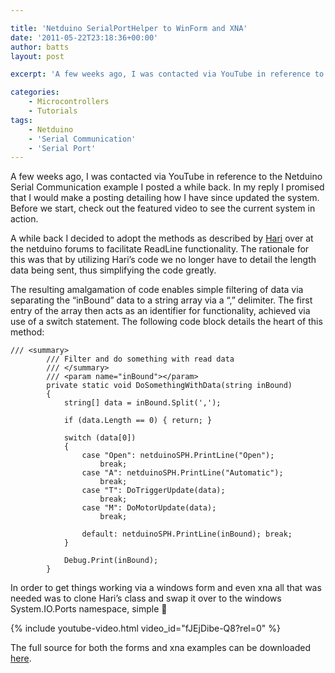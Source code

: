 ```yaml
---

title: 'Netduino SerialPortHelper to WinForm and XNA'
date: '2011-05-22T23:18:36+00:00'
author: batts
layout: post

excerpt: 'A few weeks ago, I was contacted via YouTube in reference to the Netduino Serial Communication example I posted a while back'

categories:
    - Microcontrollers
    - Tutorials
tags:
    - Netduino
    - 'Serial Communication'
    - 'Serial Port'
---
```


A few weeks ago, I was contacted via YouTube in reference to the Netduino Serial Communication example I posted a while back. In my reply I promised that I would make a posting detailing how I have since updated the system. Before we start, check out the featured video to see the current system in action.

A while back I decided to adopt the methods as described by [Hari](http://forums.netduino.com/index.php?/topic/366-netduino-serial-port-code-review/ "Netduino Forums") over at the netduino forums to facilitate ReadLine functionality. The rationale for this was that by utilizing Hari’s code we no longer have to detail the length data being sent, thus simplifying the code greatly.

The resulting amalgamation of code enables simple filtering of data via separating the “inBound” data to a string array via a “,” delimiter. The first entry of the array then acts as an identifier for functionality, achieved via use of a switch statement. The following code block details the heart of this method:

```
/// <summary>
        /// Filter and do something with read data
        /// </summary>
        /// <param name="inBound"></param>
        private static void DoSomethingWithData(string inBound)
        {
            string[] data = inBound.Split(',');

            if (data.Length == 0) { return; }

            switch (data[0])
            {
                case "Open": netduinoSPH.PrintLine("Open");
                    break;
                case "A": netduinoSPH.PrintLine("Automatic");
                    break;
                case "T": DoTriggerUpdate(data);
                    break;
                case "M": DoMotorUpdate(data);
                    break;

                default: netduinoSPH.PrintLine(inBound); break;
            }

            Debug.Print(inBound);
        }
```

In order to get things working via a windows form and even xna all that was needed was to clone Hari’s class and swap it over to the windows System.IO.Ports namespace, simple 🙂

{% include youtube-video.html video_id="fJEjDibe-Q8?rel=0" %}

The full source for both the forms and xna examples can be downloaded [here](/wp-content/uploads/2011/05/Netduino-to-Form-via-SPH.zip).
